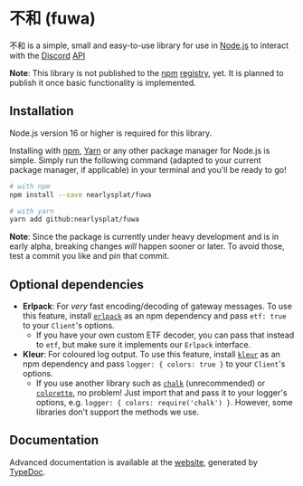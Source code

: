 # 不和 (fuwa)

不和 is a simple, small and easy-to-use library for use in [Node.js](https://nodejs.org) to interact with the [Discord](https://discord.com) [API](https://discord.dev)

**Note**: This library is not published to the [npm](https://npmjs.com) [registry](https://registry.npmjs.com), yet. It is planned to publish it once basic functionality is implemented.

## Installation

Node.js version 16 or higher is required for this library.

Installing with [npm](https://npmjs.com), [Yarn](https://yarnpkg.com) or any other package manager for Node.js is simple. Simply run the following command (adapted to your current package manager, if applicable) in your terminal and you'll be ready to go!

```sh
# with npm
npm install --save nearlysplat/fuwa

# with yarn
yarn add github:nearlysplat/fuwa
```

**Note**: Since the package is currently under heavy development and is in early alpha, breaking changes _will_ happen sooner or later. To avoid those, test a commit you like and pin that commit.

## Optional dependencies

- **Erlpack**: For _very_ fast encoding/decoding of gateway messages. To use this feature, install [`erlpack`](https://npm.im/erlpack) as an npm dependency and pass `etf: true` to your `Client`'s options.
  - If you have your own custom ETF decoder, you can pass that instead to `etf`, but make sure it implements our `Erlpack` interface.
- **Kleur**: For coloured log output. To use this feature, install [`kleur`](https://npm.im/kleur) as an npm dependency and pass `logger: { colors: true }` to your `Client`'s options.
  - If you use another library such as [`chalk`](https://npm.im/chalk) (unrecommended) or [`colorette`](https://npm.im/colorette), no problem! Just import that and pass it to your logger's options, e.g. `logger: { colors: require('chalk') }`. However, some libraries don't support the methods we use.

## Documentation

Advanced documentation is available at the [website](https://nearlysplat.github.io/fuwa), generated by [TypeDoc](https://typedoc.org/).
